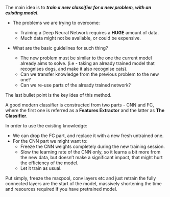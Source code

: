 The main idea is to ***train a new classifier for a new problem, with an existing model***. 

- The problems we are trying to overcome:
	- Training a Deep Neural Network requires a **HUGE** amount of data.
	- Much data might not be available, or could be expensive.

- What are the basic guidelines for such thing?
	- The new problem must be similar to the one the current model already aims to solve. (i.e - taking an already trained model that recognises dogs, and make it also recognise cats).
	- Can we transfer knowledge from the previous problem to the new one?
	- Can we re-use parts of the already trained network?

The last bullet point is the key idea of this method. 

A good modern classifier is constructed from two parts - CNN and FC, where the first one is referred as a **Features Extractor** and the latter as **The Classifier**.

In order to use the existing knowledge:  
- We can drop the FC part, and replace it with a new fresh untrained one. 
- For the CNN part we might want to:
	- Freeze the CNN weights completely during the new training session.
	- Slow the learning rate of the CNN only, so it learns a bit more from the new data, but doesn’t make a significant impact, that might hurt the efficiency of the model.
	- Let it train as usual.

Put simply, freeze the maxpool, conv layers etc and just retrain the fully connected layers are the start of the model, massively shortening the time and resources required if you have pretrained model.